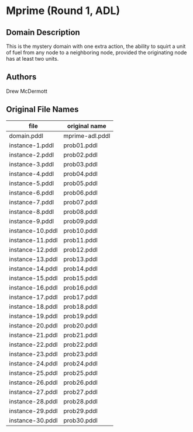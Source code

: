 # Mprime (Round 1, ADL)

## Domain Description

This is the mystery domain with one extra action, the ability to squirt a unit of fuel from any node to a neighboring node, provided the originating node has at least two units.

## Authors

Drew McDermott

## Original File Names

| file              | original name   |
|-------------------|-----------------|
| domain.pddl       | mprime-adl.pddl |
| instance-1.pddl   | prob01.pddl     |
| instance-2.pddl   | prob02.pddl     |
| instance-3.pddl   | prob03.pddl     |
| instance-4.pddl   | prob04.pddl     |
| instance-5.pddl   | prob05.pddl     |
| instance-6.pddl   | prob06.pddl     |
| instance-7.pddl   | prob07.pddl     |
| instance-8.pddl   | prob08.pddl     |
| instance-9.pddl   | prob09.pddl     |
| instance-10.pddl  | prob10.pddl     |
| instance-11.pddl  | prob11.pddl     |
| instance-12.pddl  | prob12.pddl     |
| instance-13.pddl  | prob13.pddl     |
| instance-14.pddl  | prob14.pddl     |
| instance-15.pddl  | prob15.pddl     |
| instance-16.pddl  | prob16.pddl     |
| instance-17.pddl  | prob17.pddl     |
| instance-18.pddl  | prob18.pddl     |
| instance-19.pddl  | prob19.pddl     |
| instance-20.pddl  | prob20.pddl     |
| instance-21.pddl  | prob21.pddl     |
| instance-22.pddl  | prob22.pddl     |
| instance-23.pddl  | prob23.pddl     |
| instance-24.pddl  | prob24.pddl     |
| instance-25.pddl  | prob25.pddl     |
| instance-26.pddl  | prob26.pddl     |
| instance-27.pddl  | prob27.pddl     |
| instance-28.pddl  | prob28.pddl     |
| instance-29.pddl  | prob29.pddl     |
| instance-30.pddl  | prob30.pddl     |

